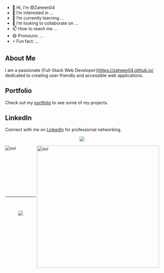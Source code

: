 - 👋 Hi, I’m @Zaheen04
- 👀 I’m interested in ...
- 🌱 I’m currently learning ...
- 💞️ I’m looking to collaborate on ...
- 📫 How to reach me ...
- 😄 Pronouns: ...
- ⚡ Fun fact: ...

<!---
Zaheen04/Zaheen04 is a ✨ special ✨ repository because its `README.md` (this file) appears on your GitHub profile.
You can click the Preview link to take a look at your changes.
--->


## About Me

I am a passionate [Full-Stack Web Developer](https://zaheen04.github.io/ dedicated to creating user-friendly and accessible web applications.

## Portfolio

Check out my [portfolio](https://zaheen04.github.io/) to see some of my projects.

## LinkedIn

Connect with me on [LinkedIn](http://www.linkedin.com/in/zaheenkhan/) for professional networking.


<p align="center" >
<img src="http://github-readme-streak-stats.herokuapp.com?user=Zaheen04&theme=dark&hide_border=true&date_format=j%20M%5B%20Y%5D&fire=DD2727"  />
</p>
 
<p>
<a href="https://github.com/Zaheen04"><span>
<img align="left" src="https://github-readme-stats.vercel.app/api/top-langs?username=Zaheen04&show_icons=true&locale=en&layout=compact&theme=chartreuse-dark" alt="ovi"/>
<img align="right" src="https://github-readme-stats.vercel.app/api?username=Zaheen04&show_icons=true&locale=en&theme=chartreuse-dark" alt="ovi" width="400px"/>
</span></a> </p>

<br/><br/><br/><br/><br/><br/><br/><br/><br/>
<hr clear="both">
 <br/>
<p align="center">
<a href="https://github.com/Zaheen04"><span>
<img align="center" src="https://github-profile-summary-cards.vercel.app/api/cards/profile-details?username=Zaheen04&theme=dracula" />
</span></a> </p>
 <br/>
